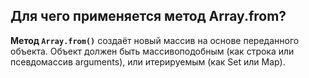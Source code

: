 ## Для чего применяется метод Array.from?

**Метод `Array.from()`** создаёт новый массив на основе переданного объекта. Объект должен быть массивоподобным (как строка или псевдомассив arguments), или итерируемым (как Set или Map).